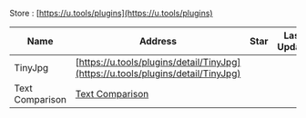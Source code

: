 
Store : [https://u.tools/plugins](https://u.tools/plugins)

Name| Address | Star| Last Update| Desc
-|-|-|-|-|
TinyJpg|[https://u.tools/plugins/detail/TinyJpg](https://u.tools/plugins/detail/TinyJpg)| | | Image compression
Text Comparison|[Text Comparison]([https://u.tools/plugins/detail/TinyJpg](https://u.tools/plugins/detail/%E6%96%87%E6%9C%AC%E4%BB%A3%E7%A0%81%E5%AF%B9%E6%AF%94/))| | |




